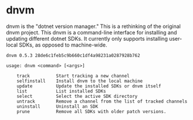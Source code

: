 # dnvm

dnvm is the "dotnet version manager." This is a rethinking of the original dnvm project. This dnvm is a command-line interface for installing and updating different dotnet SDKs. It currently only supports installing user-local SDKs, as opposed to machine-wide.

```
dnvm 0.5.3 28de6c1feb5c9b660c1df4a98231a0287928b762

usage: dnvm <command> [<args>]

    track          Start tracking a new channel
    selfinstall    Install dnvm to the local machine
    update         Update the installed SDKs or dnvm itself
    list           List installed SDKs
    select         Select the active SDK directory
    untrack        Remove a channel from the list of tracked channels
    uninstall      Uninstall an SDK
    prune          Remove all SDKs with older patch versions.
```
